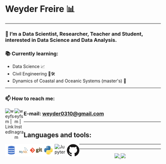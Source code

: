 # Weyder Freire 📊
___ 
### 🔭 I’m a Data Scientist, Researcher, Teacher and Student, interested in Data Science and Data Analysis.
### 📚 Currently learning:
- Data Science 📈
- Civil Engineering 👨🛠
- Dynamics of Coastal and Oceanic Systems (master's) 🌊
___
### 📫 How to reach me: 

[<img align="left" alt="weyfsm | LinkedIn" width="30px" src="https://cdn.jsdelivr.net/npm/simple-icons@v3/icons/linkedin.svg" />][linkedin]
[<img align="left" alt="weyfsm | Instagram" width="30px" src="https://cdn.jsdelivr.net/npm/simple-icons@v3/icons/instagram.svg" />][instagram]

### E-mail: weyder0310@gmail.com
___
## Languages and tools:
[<img align="left" alt="SQL" width="40px" src="https://raw.githubusercontent.com/github/explore/80688e429a7d4ef2fca1e82350fe8e3517d3494d/topics/sql/sql.png" />][a]
[<img align="left" alt="MySQL" width="40px" src="https://raw.githubusercontent.com/github/explore/80688e429a7d4ef2fca1e82350fe8e3517d3494d/topics/mysql/mysql.png" />][a]
[<img align="left" alt="Git" width="40px" src="https://raw.githubusercontent.com/github/explore/80688e429a7d4ef2fca1e82350fe8e3517d3494d/topics/git/git.png" />][a]
[<img align="left" alt="Python" width="40px" src="https://raw.githubusercontent.com/github/explore/78df643247d429f6cc873026c0622819ad797942/topics/python/python.png" />][a]
[<img align="left" alt="Jupyter" width="40px" src="https://github.com/jupyter/notebook/blob/master/docs/resources/ipynb.iconset/icon_64x64.png" />][a]
[<img align="left" alt="GitHub" width="40px" src="https://raw.githubusercontent.com/github/explore/78df643247d429f6cc873026c0622819ad797942/topics/github/github.png" />][a]
___
___
<div align="center">
  <a href="https://github.com/gc-barros">
  <img height="160em" src="https://github-readme-stats.vercel.app/api?username=weyfsm&show_icons=true&theme=jolly&include_all_commits=true&count_private=true"/>
  <img height="160em" src="https://github-readme-stats.vercel.app/api/top-langs/?username=weyfsm&layout=compact&langs_count=7&theme=jolly"/>
</div>

<br />
<br />

[linkedin]: https://www.linkedin.com/in/weyder-freire-7876a81aa/
[instagram]: https://www.instagram.com/weyfsm/
[a]: https://github.com/weyfsm

